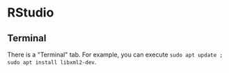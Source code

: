 # RStudio


## Terminal
There is a "Terminal" tab. For example, you can execute `sudo apt update ; sudo apt install libxml2-dev`.
